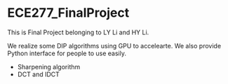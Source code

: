 # ECE277_FinalProject

This is Final Project belonging to LY Li and HY Li.

We realize some DIP algorithms using GPU to accelearte. We also provide Python interface for people to use easily.

- Sharpening algorithm
- DCT and IDCT
